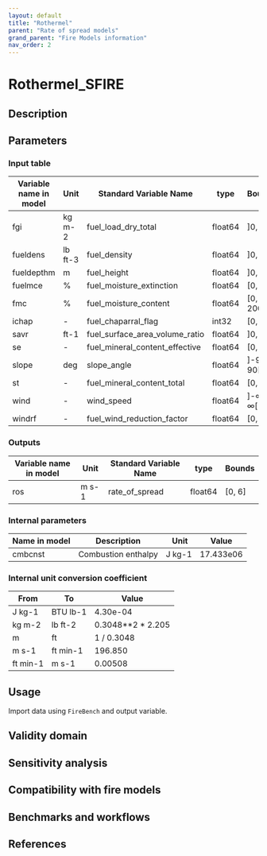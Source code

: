 ```yaml
---
layout: default
title: "Rothermel"
parent: "Rate of spread models"
grand_parent: "Fire Models information"
nav_order: 2
---
```

<script src="/assets/js/mathjax.js"></script>

# Rothermel_SFIRE

## Description

## Parameters
### Input table

Variable name in model      | Unit  | Standard Variable Name    | type      | Bounds
------------------------    | ----  | ----------------------    | ----      | ------
fgi                         | kg m-2| fuel_load_dry_total       | float64   | ]0, $\infty$[
fueldens                    | lb ft-3| fuel_density             | float64   | ]0, $\infty$[
fueldepthm                  | m     | fuel_height               | float64   | ]0, $\infty$[
fuelmce                     | %     | fuel_moisture_extinction  | float64   | [0, $\infty$[
fmc                         | %     | fuel_moisture_content     | float64   | [0, 200]
ichap                       | -     | fuel_chaparral_flag       | int32     | [0, 1]
savr                        | ft-1  | fuel_surface_area_volume_ratio| float64| ]0, $\infty$[
se                          | -     | fuel_mineral_content_effective| float64| [0, 1]
slope                       | deg   | slope_angle               | float64   | ]-90, 90[
st                          | -     | fuel_mineral_content_total| float64   | [0, 1]
wind                        | -     | wind_speed                | float64   | ]-$\infty$, $\infty$[
windrf                      | -     | fuel_wind_reduction_factor| float64   | [0, 1]

### Outputs

Variable name in model      | Unit  | Standard Variable Name    | type      | Bounds
------------------------    | ----  | ----------------------    | ----      | ------
ros                         | m s-1 | rate_of_spread            | float64   | [0, 6]

### Internal parameters

Name in model   | Description               | Unit      | Value
--------------- | ------------------------- | --------- | ---------
cmbcnst         | Combustion enthalpy       | J kg-1    | 17.433e06

### Internal unit conversion coefficient

From        | To        | Value
----------- | --------- | -----
J kg-1      | BTU lb-1  | 4.30e-04
kg m-2      | lb ft-2   | 0.3048**2 * 2.205
m           | ft        | 1 / 0.3048
m s-1       | ft min-1  | 196.850
ft min-1    | m s-1     | 0.00508

## Usage

Import data using `FireBench` and output variable.

## Validity domain

## Sensitivity analysis

## Compatibility with fire models

## Benchmarks and workflows

## References

